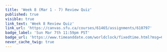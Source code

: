 ```yaml
---
title: 'Week 8 (Mar 1 - 7) Review Quiz'
published: true
visible: true
link_text: 'Week 8 Review Quiz'
link_url: 'https://canvas.sfu.ca/courses/61465/assignments/610797'
badge_label: 'Sun Mar 7th 11:59pm PST'
badge_url: 'https://www.timeanddate.com/worldclock/fixedtime.html?msg=CMPT-363+Week+8+Review+Quiz+Due+Date&iso=20210307T235900'
never_cache_twig: true
---
```

